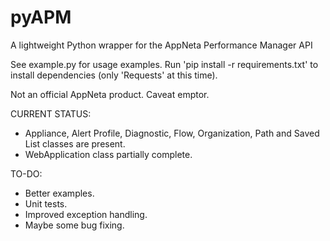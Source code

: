 # pyAPM

A lightweight Python wrapper for the AppNeta Performance Manager API

See example.py for usage examples.
Run 'pip install -r requirements.txt' to install dependencies (only 'Requests' at this time).

Not an official AppNeta product.  Caveat emptor.


CURRENT STATUS:

- Appliance, Alert Profile, Diagnostic, Flow, Organization, Path and Saved List classes are present.
- WebApplication class partially complete.

TO-DO:

- Better examples.
- Unit tests.
- Improved exception handling.
- Maybe some bug fixing.

